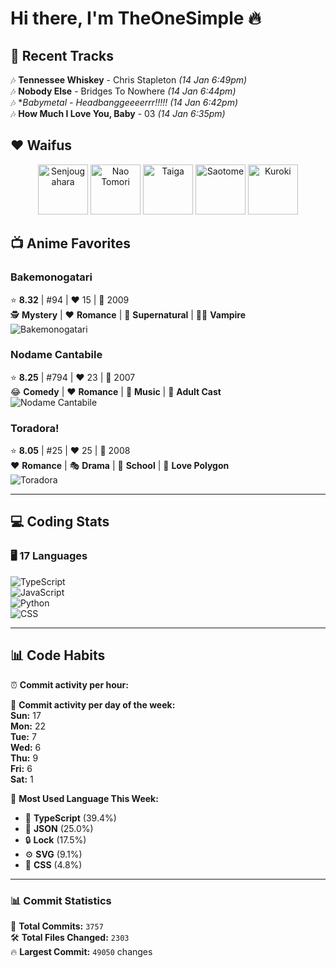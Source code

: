 # Hi there, I'm **TheOneSimple** 🔥  

## 🎵 Recent Tracks  
🎶 **Tennessee Whiskey** - Chris Stapleton *(14 Jan 6:49pm)*  
🎶 **Nobody Else** - Bridges To Nowhere *(14 Jan 6:44pm)*  
🎶 **Babymetal - Headbanggeeeerrr!!!!!* *(14 Jan 6:42pm)*  
🎶 **How Much I Love You, Baby** - 03 *(14 Jan 6:35pm)*  

## ❤️ Waifus  
<p align="center">
  <img src="senjougahara.jpg" alt="Senjougahara" width="80">
  <img src="nao_tomori.jpg" alt="Nao Tomori" width="80">
  <img src="taiga.jpg" alt="Taiga" width="80">
  <img src="saotome.jpg" alt="Saotome" width="80">
  <img src="kuroki.jpg" alt="Kuroki" width="80">
</p>

## 📺 Anime Favorites  
### Bakemonogatari  
⭐ **8.32** | #94 | ❤️ 15 | 📅 2009  
🕵 **Mystery** | ❤️ **Romance** | 🔮 **Supernatural** | 🧛‍♂ **Vampire**  
![Bakemonogatari](bakemonogatari.jpg)  

### Nodame Cantabile  
⭐ **8.25** | #794 | ❤️ 23 | 📅 2007  
😂 **Comedy** | ❤️ **Romance** | 🎵 **Music** | 🔞 **Adult Cast**  
![Nodame Cantabile](nodame.jpg)  

### Toradora!  
⭐ **8.05** | #25 | ❤️ 25 | 📅 2008  
❤️ **Romance** | 🎭 **Drama** | 🎒 **School** | 🔀 **Love Polygon**  
![Toradora](toradora.jpg)  

---

## 💻 Coding Stats  
### **🖥️ 17 Languages**  
![TypeScript](https://img.shields.io/badge/TypeScript-67.25%25-blue)  
![JavaScript](https://img.shields.io/badge/JavaScript-17.60%25-yellow)  
![Python](https://img.shields.io/badge/Python-8.44%25-green)  
![CSS](https://img.shields.io/badge/CSS-4.51%25-purple)  

---

## 📊 Code Habits  
⏰ **Commit activity per hour:**  

📅 **Commit activity per day of the week:**  
**Sun:** 17  
**Mon:** 22  
**Tue:** 7  
**Wed:** 6  
**Thu:** 9  
**Fri:** 6  
**Sat:** 1  

📌 **Most Used Language This Week:**  
- 🔵 **TypeScript** (39.4%)  
- 📜 **JSON** (25.0%)  
- 🔒 **Lock** (17.5%)  
- ⚙ **SVG** (9.1%)  
- 🎨 **CSS** (4.8%)  

---

### 📊 **Commit Statistics**  
🔄 **Total Commits:** `3757`  
🛠 **Total Files Changed:** `2303`  
🔥 **Largest Commit:** `49050` changes  
